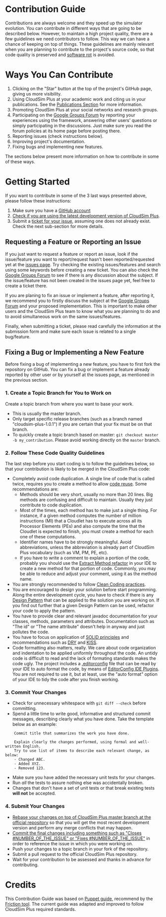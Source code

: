 # Contribution Guide

Contributions are always welcome and they speed up the simulator evolution. You can contribute in different ways that are going to be described below.
However, to maintain a high project quality, there are a few guidelines we need contributors to follow. This way we can have a chance of keeping on top of things.
These guidelines are mainly relevant when you are planning to contribute to the project's source code, so that code quality is preserved and [software rot](https://en.wikipedia.org/wiki/Software_rot) is avoided.

# Ways You Can Contribute

1. Clicking on the "Star" button at the top of the project's GitHub page, giving us more visibility.
1. Using CloudSim Plus at your academic work and citing us in your publications. See the [Publications Section](https://cloudsimplus.org/#publications) for more information.
1. Promoting CloudSim Plus at your social networks and research groups.
1. Participating on the [Google Groups Forum](https://groups.google.com/group/cloudsim-plus) by reporting your experiences using the framework, answering other users' questions or simply participating in the discussions. Just make sure you read the forum policies at its home page before posting there.
1. Reporting issues (check instructions below).
1. Improving project's documentation.
1. Fixing bugs and implementing new features.

The sections below present more information on how to contribute in some of these ways.

# Getting Started

If you want to contribute in some of the 3 last ways presented above, please follow these instructions:

1. Make sure you have a [GitHub account](https://github.com/signup/free)
1. [Check if you are using the latest development version of CloudSim Plus](http://cloudsimplus.readthedocs.io/en/latest/syncing-you-fork-or-clone.html). 
1. Submit a [ticket for your issue](https://github.com/manoelcampos/cloudsimplus/issues), assuming one does not already exist. Check the next sub-section for more details. 

## Requesting a Feature or Reporting an Issue

If you just want to request a feature or report an issue, look if the issue/feature you want to report/request hasn't been reported/requested yet at the [issues page](https://github.com/manoelcampos/cloudsimplus/issues). Try checking the existing issues/features and search using some keywords before creating a new ticket. You can also check the [Google Groups Forum](https://groups.google.com/group/cloudsim-plus) to see if there is any discussion about the subject. If the issue/feature has not been created in the issues page yet, feel free to create a ticket there.

If you are planing to fix an issue or implement a feature, after reporting it, we recommend you to firstly discuss the subject at the [Google Groups Forum](https://groups.google.com/group/cloudsim-plus) and your proposed implementation. This is important to make other users and the CloudSim Plus team to know what you are planning to do and to avoid simultaneous work on the same issues/features.

Finally, when submitting a ticket, please read carefully the information at the submission form and make sure each issue is related to a single bug/feature.

## Fixing a Bug or Implementing a New Feature

Before fixing a bug of implementing a new feature, you have to first fork the repository on GitHub. You can fix a bug or implement a feature already reported by other user or by yourself at the issues page, as mentioned in the previous section. 

### 1. Create a Topic Branch for You to Work on

Create a topic branch from where you want to base your work.
  * This is usually the master branch.
  * Only target specific release branches (such as a branch named "cloudsim-plus-1.0.1") if you are certain that your fix must be on that branch.
  * To quickly create a topic branch based on master: `git checkout master -b my_contribution`. 
    Please avoid working directly on the `master` branch.

### 2. Follow These Code Quality Guidelines

The last step before you start coding is to follow the guidelines below, so that your contribution is likely to be merged in the CloudSim Plus code:

- Completely avoid code duplication. A single line of code that is called twice, requires you to create a method to allow [code reuse](https://en.wikipedia.org/wiki/Code_reuse). 
  Some recommendations are:
    - Methods should be very short, usually no more than 20 lines. Big methods are confusing and difficult to maintain. 
      Usually they just contribute to code duplication.
    - Most of the times, each method has to make just a single thing. For instance, if a given method computes the number of 
      million instructions (MI) that a Cloudlet has to execute across all its Processor Elements (PEs) and also compute the time that the 
      Cloudlet is expected to finish, you must create a method for each one of these computations.
    - Identifier names have to be strongly meaningful. Avoid abbreviations, unless the abbreviation is already part of CloudSim Plus 
      vocabulary (such as VM, PM, PE, etc).
    - If you have to write a comment to explain a portion of the code, probably you should use the 
      [Extract Method refactor](http://refactoring.com/catalog/extractMethod.html) in your IDE to create a new method for that portion of code. 
      Commonly, you may be able to reduce and adjust your comment, using it as the method name.
- You are strongly recommended to follow [Clean Coding practices](http://cleancoder.com/books).   
- You are encouraged to design your solution before start programming. Along the entire development cycle, you have to check if there is 
  any [Design Pattern](https://en.wikipedia.org/wiki/Software_design_pattern) that can be applied to the solution you are working on. 
  If you find out further that a given Design Pattern can be used, refactor your code to apply the pattern.
- You have to provide clear and relevant javadoc documentation for your classes, methods, parameters and attributes. 
  Documentation such as "The id" or "The name attribute" doesn't help in anyway and just pollutes the code. 
- You have to focus on application of [SOLID principles](https://en.wikipedia.org/wiki/SOLID_%28object-oriented_design%29) and recommendations such 
  as [DRY](https://en.wikipedia.org/wiki/Don't_repeat_yourself) and [KISS](https://en.wikipedia.org/wiki/KISS_principle). 
- Code formatting also matters, really. We care about code organization and indentation to be applied uniformly throughout the code. 
  An untidy code is difficult to read and the lack of formating standards makes the code ugly. 
  The project includes a [.editorconfig](.editorconfig) file that can be read by your IDE to auto format the code, 
  by means of [EditorConfig IDE Plugins](http://editorconfig.org). 
  You are not required to use it, but at least, use the "auto format" option of your IDE to tidy the code after you finish working.  

### 3. Commit Your Changes

* Check for unnecessary whitespace with `git diff --check` before committing.
* Spend a little time to write good, informative and structured commit messages, describing clearly what you have done. Take the template below as an example:

````
    Commit title that summarizes the work you have done.

    Explain clearly the changes performed, using formal and well-written English.
    Try to use list of items to describe each relevant change, as below:
    - Changed ABC.
    - Added XYZ.
    - Removed 123.
````

* Make sure you have added the necessary unit tests for your changes. 
* Run _all_ the tests to assure nothing else was accidentally broken.
* Changes that don't have a set of unit tests or that break existing tests **will not** be accepted.

### 4. Submit Your Changes

* [Rebase your changes on top of CloudSim Plus master branch at the official repository](https://robots.thoughtbot.com/git-interactive-rebase-squash-amend-rewriting-history#rebase-on-top-of-master) so that you will get the most recent development version and perform any merge conflicts that may happen.
* [Commit the final changes including something such as "Closes #NUMBER_OF_THE_ISSUE" or "Fixes #NUMBER_OF_THE_ISSUE"](https://help.github.com/articles/closing-issues-via-commit-messages/) in order to reference the issue in which you were working on.
* Push your changes to a topic branch in your fork of the repository.
* Submit a pull request to the official CloudSim Plus repository.
* Wait for your contribution to be assessed and thanks in advance for contributing.

# Credits

This Contribution Guide was based on [Puppet guide](https://github.com/puppetlabs/puppet/blob/master/CONTRIBUTING.md), 
recommend by the [Friction tool](https://github.com/rafalchmiel/friction). 
The current guide was adapted and improved to follow CloudSim Plus required standards.